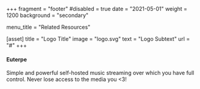 +++
fragment = "footer"
#disabled = true
date = "2021-05-01"
weight = 1200
background = "secondary"

menu_title = "Related Resources"

[asset]
  title = "Logo Title"
  image = "logo.svg"
  text = "Logo Subtext"
  url = "#"
+++

#### Euterpe

Simple and powerful self-hosted music streaming
over which you have full control. Never lose access
to the media you <3!
